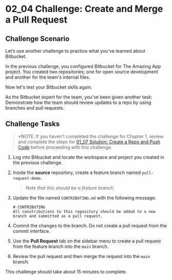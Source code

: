 # 02_04 Challenge: Create and Merge a Pull Request

## Challenge Scenario
Let’s use another challenge to practice what you’ve learned about Bitbucket.

In the previous challenge, you configured Bitbucket for The Amazing App project.  You created two repositories; one for open source development and another for the team's internal files.

Now let's test your Bitbucket skills again.

As the Bitbucket expert for the team, you’ve been given another task: Demonstrate how the team should review updates to a repo by using branches and pull requests.

## Challenge Tasks
> *NOTE: If you haven't completed the challenge for Chapter 1, review and complete the steps for [01_07 Solution: Create a Repo and Push Code](../../ch1_getting_started_with_bitbucket/01_07_solution_create_a_repo_and_add_code/README.md) before proceeding with this challenge.

1. Log into Bitbucket and locate the workspace and project you created in the previous challenge.
1. Inside the **source** repository, create a feature branch named `pull-request-demo`.

    > *Note that this should be a feature branch.*

1. Update the file named `CONTRIBUTING.md` with the following message:

    ```
    # CONTRIBUTING
    All constributions to this repository should be added to a new branch and submitted as a pull request.
    ```

1. Commit the changes to the branch.  Do not create a pull request from the commit interface.
1. Use the **Pull Request** tab on the sidebar menu to create a pull request from the feature branch into the `main` branch.
1. Review the pull request and then merge the request into the `main` branch.

This challenge should take about 15 minutes to complete.
